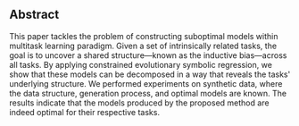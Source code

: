 ## Abstract
This paper tackles the problem of constructing suboptimal models within multitask learning paradigm. Given a set of intrinsically related tasks, the goal is to uncover a shared structure—known as the inductive bias—across all tasks. By applying constrained evolutionary symbolic regression, we show that these models can be decomposed in a way that reveals the tasks' underlying structure. We performed experiments on synthetic data, where the data structure, generation process, and optimal models are known. The results indicate that the models produced by the proposed method are indeed optimal for their respective tasks.
